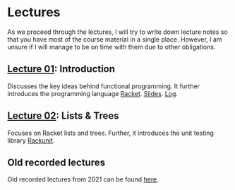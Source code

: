 # Lectures

As we proceed through the lectures, I will try to write down lecture notes so that you have most of
the course material in a single place. However, I am unsure if I will manage to be on time with them
due to other obligations.

## [Lecture 01](lecture01): Introduction
Discusses the key ideas behind functional programming. It further
introduces the programming language [Racket](https://racket-lang.org/).
[Slides](https://drive.google.com/file/d/1e1aw5Mf5qts0DxLJFDZUWDbGlwI0hdeM/view?usp=drive_link).
[Log](https://drive.google.com/file/d/1I3uoTART5UmWsWLRR_bYuNrzolTl2cO5/view?usp=share_link).

## [Lecture 02](lecture02): Lists & Trees
Focuses on Racket lists and trees. Further, it introduces the unit testing library
[Rackunit](https://docs.racket-lang.org/rackunit/index.html).

<!--
3. [Lecture 3](lecture03) deals with higher-order functions, function closures and Racket structures.

4. [Lecture 4](lecture04) introduces pattern matching, and explains how to implement lazy
   evaluation and streams in Racket.

5. [Lecture 5](lecture05) briefly introduces syntactic macros, and shows how to implement
   interpreters (the latter is remains to be written).

6. [Lecture 6](lecture06) introduces lambda calculus.

For the interested read there is a [bonus lecture](lecture-bonus) on immutable datastructures.
-->

## Old recorded lectures

Old recorded lectures from 2021 can be found [here](https://cw.fel.cvut.cz/b202/courses/fup/lectures/start).


